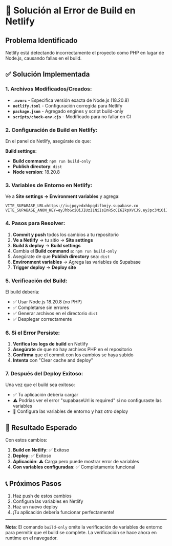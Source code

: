 # 🚨 Solución al Error de Build en Netlify

## Problema Identificado
Netlify está detectando incorrectamente el proyecto como PHP en lugar de Node.js, causando fallas en el build.

## ✅ Solución Implementada

### 1. Archivos Modificados/Creados:

- **`.nvmrc`** - Especifica versión exacta de Node.js (18.20.8)
- **`netlify.toml`** - Configuración corregida para Netlify
- **`package.json`** - Agregado engines y script build-only
- **`scripts/check-env.cjs`** - Modificado para no fallar en CI

### 2. Configuración de Build en Netlify:

En el panel de Netlify, asegúrate de que:

**Build settings:**
- **Build command**: `npm run build-only`
- **Publish directory**: `dist`
- **Node version**: 18.20.8

### 3. Variables de Entorno en Netlify:

Ve a **Site settings → Environment variables** y agrega:

```
VITE_SUPABASE_URL=https://iujpqyedxhbpqdifbmjy.supabase.co
VITE_SUPABASE_ANON_KEY=eyJhbGciOiJIUzI1NiIsInR5cCI6IkpXVCJ9.eyJpc3MiOiJzdXBhYmFzZSIsInJlZiI6Iml1anBxeWVkeGhicHFkaWZibWp5Iiwicm9sZSI6ImFub24iLCJpYXQiOjE3NTExNjcwMDAsImV4cCI6MjA2Njc0MzAwMH0.9L_tKUic_CaY61Q7L_6HM1VdGDcOod2HvCdzmZ4b2N8
```

### 4. Pasos para Resolver:

1. **Commit y push** todos los cambios a tu repositorio
2. **Ve a Netlify** → tu sitio → **Site settings**
3. **Build & deploy** → **Build settings**
4. Cambia el **Build command** a: `npm run build-only`
5. Asegúrate de que **Publish directory** sea: `dist`
6. **Environment variables** → Agrega las variables de Supabase
7. **Trigger deploy** → **Deploy site**

### 5. Verificación del Build:

El build debería:
- ✅ Usar Node.js 18.20.8 (no PHP)
- ✅ Completarse sin errores
- ✅ Generar archivos en el directorio `dist`
- ✅ Desplegar correctamente

### 6. Si el Error Persiste:

1. **Verifica los logs de build** en Netlify
2. **Asegúrate** de que no hay archivos PHP en el repositorio
3. **Confirma** que el commit con los cambios se haya subido
4. **Intenta** con "Clear cache and deploy"

### 7. Después del Deploy Exitoso:

Una vez que el build sea exitoso:
- ✅ Tu aplicación debería cargar
- ⚠️ Podrías ver el error "supabaseUrl is required" si no configuraste las variables
- 🔧 Configura las variables de entorno y haz otro deploy

## 🎯 Resultado Esperado

Con estos cambios:
1. **Build en Netlify**: ✅ Exitoso
2. **Deploy**: ✅ Exitoso  
3. **Aplicación**: ⚠️ Carga pero puede mostrar error de variables
4. **Con variables configuradas**: ✅ Completamente funcional

## 📞 Próximos Pasos

1. Haz push de estos cambios
2. Configura las variables en Netlify
3. Haz un nuevo deploy
4. ¡Tu aplicación debería funcionar perfectamente!

---

**Nota**: El comando `build-only` omite la verificación de variables de entorno para permitir que el build se complete. La verificación se hace ahora en runtime en el navegador.
